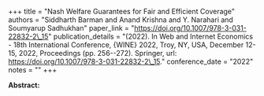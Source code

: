+++
title = "Nash Welfare Guarantees for Fair and Efficient Coverage"
authors = "Siddharth Barman and Anand Krishna and Y. Narahari and Soumyarup Sadhukhan"
paper_link = "https://doi.org/10.1007/978-3-031-22832-2\_15"
publication_details = "(2022). In Web and Internet Economics - 18th International Conference, {WINE} 2022, Troy, NY, USA, December 12-15, 2022, Proceedings (pp. 256--272). Springer, url: <a href='https://doi.org/10.1007/978-3-031-22832-2\_15' target='_blank'>https://doi.org/10.1007/978-3-031-22832-2\_15</a>."
conference_date = "2022"
notes = ""
+++

<b>Abstract:</b>
